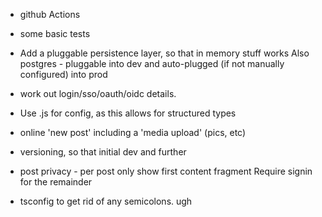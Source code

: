
* github Actions

* some basic tests

* Add a pluggable persistence layer, so that in memory stuff works
  Also postgres - pluggable into dev and auto-plugged (if not manually configured) into prod

* work out login/sso/oauth/oidc details.

* Use .js for config, as this allows for structured types

* online 'new post'
  including a 'media upload' (pics, etc)

* versioning, so that initial dev and further 

* post privacy - per post
  only show first content fragment
  Require signin for the remainder


* tsconfig to get rid of any semicolons. ugh

